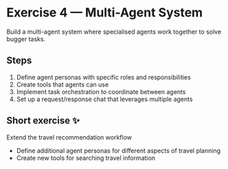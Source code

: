 # Exercise 4 — Multi-Agent System

Build a multi-agent system where specialised agents work together to solve bugger tasks. 

## Steps
1. Define agent personas with specific roles and responsibilities
2. Create tools that agents can use
3. Implement task orchestration to coordinate between agents
4. Set up a request/response chat that leverages multiple agents

## Short exercise ✨

Extend the travel recommendation workflow

- Define additional agent personas for different aspects of travel planning
- Create new tools for searching travel information
